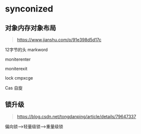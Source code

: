 # synconized

## 对象内存对象布局 

> https://www.jianshu.com/p/91e398d5d17c

12字节的头  markword

moniterenter

moniterexit 

lock cmpxcge

Cas 自旋

## 锁升级

> https://blog.csdn.net/tongdanping/article/details/79647337

偏向锁-->轻量级锁-->重量级锁